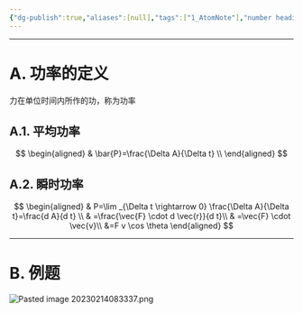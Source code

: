 ```yaml
---
{"dg-publish":true,"aliases":[null],"tags":["1_AtomNote"],"number headings":"auto, first-level 1, max 6, A.1.","Created-Date":"2023-02-13 17:08:09","Modified-Date":"2024-04-18 11:53:29","permalink":"/A01_Lessons/Aa05_大学物理/功率/","dgPassFrontmatter":true}
---
```


---



# A. 功率的定义

力在单位时间内所作的功，称为功率


## A.1. 平均功率

$$
\begin{aligned}
& \bar{P}=\frac{\Delta A}{\Delta t} \\
\end{aligned}
$$




## A.2. 瞬时功率

$$
\begin{aligned}
& P=\lim _{\Delta t \rightarrow 0} \frac{\Delta A}{\Delta t}=\frac{d A}{d t} \\
& =\frac{\vec{F} \cdot d \vec{r}}{d t}\\
& =\vec{F}  \cdot \vec{v}\\
&=F v \cos \theta
\end{aligned}
$$




----

# B. 例题


![Pasted image 20230214083337.png](/img/user/Z02_ObFiles/Attachments/Pasted%20image%2020230214083337.png)

